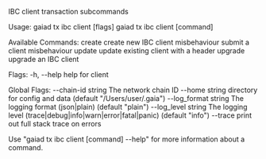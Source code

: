 IBC client transaction subcommands

Usage:
  gaiad tx ibc client [flags]
  gaiad tx ibc client [command]

Available Commands:
  create       create new IBC client
  misbehaviour submit a client misbehaviour
  update       update existing client with a header
  upgrade      upgrade an IBC client

Flags:
  -h, --help   help for client

Global Flags:
      --chain-id string     The network chain ID
      --home string         directory for config and data (default "/Users/user/.gaia")
      --log_format string   The logging format (json|plain) (default "plain")
      --log_level string    The logging level (trace|debug|info|warn|error|fatal|panic) (default "info")
      --trace               print out full stack trace on errors

Use "gaiad tx ibc client [command] --help" for more information about a command.
